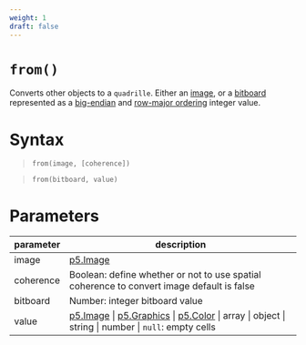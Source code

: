 ```yaml
---
weight: 1
draft: false
---
```


# `from()`

Converts other objects to a `quadrille`. Either an [image](https://p5js.org/reference/#/p5.Image), or a [bitboard](https://en.wikipedia.org/wiki/Bitboard) represented as a [big-endian](https://en.wikipedia.org/wiki/Endianness) and [row-major ordering](https://en.wikipedia.org/wiki/Row-_and_column-major_order) integer value.

# Syntax

> `from(image, [coherence])`

> `from(bitboard, value)`

# Parameters

| parameter | description                                                                                                                                                         |
|-----------|---------------------------------------------------------------------------------------------------------------------------------------------------------------------|
| image     | [p5.Image](https://p5js.org/reference/#/p5.Image)                                                                                                                   |
| coherence | Boolean: define whether or not to use spatial coherence to convert image default is false                                                                         |
| bitboard  | Number: integer bitboard value                                                                                                                                      |
| value     | [p5.Image](https://p5js.org/reference/#/p5.Image) \| [p5.Graphics](https://p5js.org/reference/#/p5.Graphics) \| [p5.Color](https://p5js.org/reference/#/p5.Color) \| array \| object \| string \| number \| `null`: empty cells |